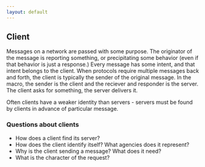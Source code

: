 ```yaml
---
layout: default
---
```

## Client

Messages on a network are passed with some purpose. The originator of the
message is reporting something, or precipitating some behavior (even if that
behavior is just a response.) Every message has some intent, and that intent
belongs to the client. When protocols require multiple messages back and forth,
the client is typically the sender of the original message. In the macro, the
sender is the client and the reciever and responder is the server. The client
asks for something, the server delivers it.

Often clients have a weaker identity than servers - servers must be found by
clients in advance of particular message.

### Questions about clients

* How does a client find its server?
* How does the client identify itself? What agencies does it represent?
* Why is the client sending a message? What does it need?
* What is the character of the request?
